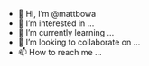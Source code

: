 - 👋 Hi, I’m @mattbowa
- 👀 I’m interested in ...
- 🌱 I’m currently learning ...
- 💞️ I’m looking to collaborate on ...
- 📫 How to reach me ...

<!---
mattbowa/mattbowa is a ✨ special ✨ repository because its `README.md` (this file) appears on your GitHub profile.
You can click the Preview link to take a look at your changes.
--->
